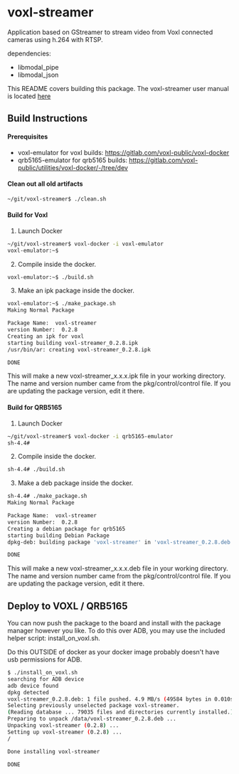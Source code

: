 # voxl-streamer

Application based on GStreamer to stream video from Voxl connected cameras using h.264 with RTSP.

dependencies:
* libmodal_pipe
* libmodal_json

This README covers building this package. The voxl-streamer user manual is located [here](https://docs.modalai.com/voxl-streamer/)


## Build Instructions

#### Prerequisites

* voxl-emulator for voxl builds: https://gitlab.com/voxl-public/voxl-docker
* qrb5165-emulator for qrb5165 builds: https://gitlab.com/voxl-public/utilities/voxl-docker/-/tree/dev


#### Clean out all old artifacts

```bash
~/git/voxl-streamer$ ./clean.sh
```

#### Build for Voxl

1) Launch Docker

```bash
~/git/voxl-streamer$ voxl-docker -i voxl-emulator
voxl-emulator:~$
```

2) Compile inside the docker.

```bash
voxl-emulator:~$ ./build.sh
```

3) Make an ipk package inside the docker.

```bash
voxl-emulator:~$ ./make_package.sh
Making Normal Package

Package Name:  voxl-streamer
version Number:  0.2.8
Creating an ipk for voxl
starting building voxl-streamer_0.2.8.ipk
/usr/bin/ar: creating voxl-streamer_0.2.8.ipk

DONE
```

This will make a new voxl-streamer_x.x.x.ipk file in your working directory. The name and version number came from the pkg/control/control file. If you are updating the package version, edit it there.

#### Build for QRB5165

1) Launch Docker

```bash
~/git/voxl-streamer$ voxl-docker -i qrb5165-emulator
sh-4.4#
```

2) Compile inside the docker.

```bash
sh-4.4# ./build.sh
```

3) Make a deb package inside the docker.

```bash
sh-4.4# ./make_package.sh
Making Normal Package

Package Name:  voxl-streamer
version Number:  0.2.8
Creating a debian package for qrb5165
starting building Debian Package
dpkg-deb: building package 'voxl-streamer' in 'voxl-streamer_0.2.8.deb'.

DONE  
```

This will make a new voxl-streamer_x.x.x.deb file in your working directory. The name and version number came from the pkg/control/control file. If you are updating the package version, edit it there.


## Deploy to VOXL / QRB5165

You can now push the package to the board and install with the package manager however you like.
To do this over ADB, you may use the included helper script: install_on_voxl.sh.

Do this OUTSIDE of docker as your docker image probably doesn't have usb permissions for ADB.

```bash
$ ./install_on_voxl.sh
searching for ADB device
adb device found
dpkg detected
voxl-streamer_0.2.8.deb: 1 file pushed. 4.9 MB/s (49584 bytes in 0.010s)
Selecting previously unselected package voxl-streamer.
(Reading database ... 79035 files and directories currently installed.)
Preparing to unpack /data/voxl-streamer_0.2.8.deb ...
Unpacking voxl-streamer (0.2.8) ...
Setting up voxl-streamer (0.2.8) ...
/

Done installing voxl-streamer

DONE
```

